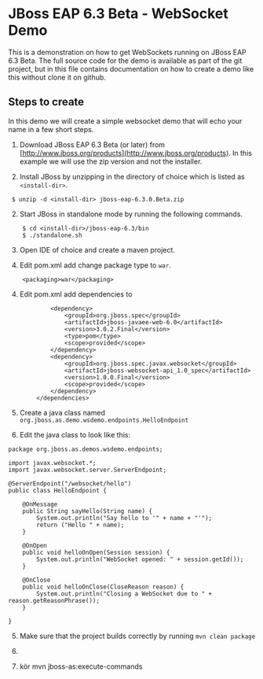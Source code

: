 # JBoss EAP 6.3 Beta - WebSocket Demo

This is a demonstration on how to get WebSockets running on JBoss EAP 6.3 Beta. The full source code for the demo is
available as part of the git project, but in this file contains documentation on how to create a demo like this without
clone it on github.




## Steps to create
In this demo we will create a simple websocket demo that will echo your name in a few short steps.

1. Download JBoss EAP 6.3 Beta (or later) from [http://www.jboss.org/products](http://www.jboss.org/products). In this example we will use the zip version and not the installer.

1. Install JBoss by unzipping in the directory of choice which is listed as `<install-dir>`.

``` $ unzip -d <install-dir> jboss-eap-6.3.0.Beta.zip```

2. Start JBoss in standalone mode by running the following commands.
```
    $ cd <install-dir>/jboss-eap-6.3/bin
    $ ./standalone.sh
```

3. Open IDE of choice and create a maven project.

4. Edit pom.xml add change package type to `war`.
```
    <packaging>war</packaging>
```

4. Edit pom.xml add dependencies to

```     <dependencies>
            <dependency>
                <groupId>org.jboss.spec</groupId>
                <artifactId>jboss-javaee-web-6.0</artifactId>
                <version>3.0.2.Final</version>
                <type>pom</type>
                <scope>provided</scope>
            </dependency>
            <dependency>
                <groupId>org.jboss.spec.javax.websocket</groupId>
                <artifactId>jboss-websocket-api_1.0_spec</artifactId>
                <version>1.0.0.Final</version>
                <scope>provided</scope>
            </dependency>
        </dependencies>
```

5. Create a java class named `org.jboss.as.demo.wsdemo.endpoints.HelloEndpoint`

5. Edit the java class to look like this:
```
package org.jboss.as.demos.wsdemo.endpoints;

import javax.websocket.*;
import javax.websocket.server.ServerEndpoint;

@ServerEndpoint("/websocket/hello")
public class HelloEndpoint {

    @OnMessage
    public String sayHello(String name) {
        System.out.println("Say hello to '" + name + "'");
        return ("Hello " + name);
    }

    @OnOpen
    public void helloOnOpen(Session session) {
        System.out.println("WebSocket opened: " + session.getId());
    }

    @OnClose
    public void helloOnClose(CloseReason reason) {
        System.out.println("Closing a WebSocket due to " + reason.getReasonPhrase());
    }

}

```

5. Make sure that the project builds correctly by running `mvn clean package`

6. 

7. kör
    mvn jboss-as:execute-commands